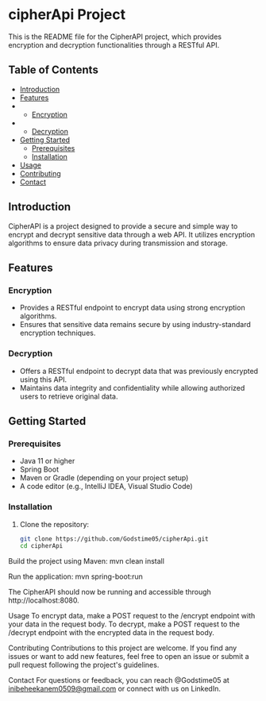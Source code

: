 # cipherApi Project

This is the README file for the CipherAPI project, which provides encryption and decryption functionalities through a RESTful API.

## Table of Contents

- [Introduction](#introduction)
- [Features](#features)
- - [Encryption](#encryption)
- - [Decryption](#decryption)
- [Getting Started](#getting-started)
  - [Prerequisites](#prerequisites)
  - [Installation](#installation)
- [Usage](#usage)
- [Contributing](#contributing)
- [Contact](#contact)

## Introduction

CipherAPI is a project designed to provide a secure and simple way to encrypt and decrypt sensitive data through a web API. It utilizes encryption algorithms to ensure data privacy during transmission and storage.

## Features

### Encryption

- Provides a RESTful endpoint to encrypt data using strong encryption algorithms.
- Ensures that sensitive data remains secure by using industry-standard encryption techniques.

### Decryption

- Offers a RESTful endpoint to decrypt data that was previously encrypted using this API.
- Maintains data integrity and confidentiality while allowing authorized users to retrieve original data.

## Getting Started

### Prerequisites

- Java 11 or higher
- Spring Boot
- Maven or Gradle (depending on your project setup)
- A code editor (e.g., IntelliJ IDEA, Visual Studio Code)

### Installation

1. Clone the repository:

   ```bash
   git clone https://github.com/Godstime05/cipherApi.git
   cd cipherApi


Build the project using Maven:
mvn clean install

Run the application:
mvn spring-boot:run

The CipherAPI should now be running and accessible through http://localhost:8080.

Usage
To encrypt data, make a POST request to the /encrypt endpoint with your data in the request body. To decrypt, make a POST request to the /decrypt endpoint with the encrypted data in the request body.


Contributing
Contributions to this project are welcome. If you find any issues or want to add new features, feel free to open an issue or submit a pull request following the project's guidelines.

Contact
For questions or feedback, you can reach @Godstime05 at inibeheekanem0509@gmail.com or connect with us on LinkedIn.

   
